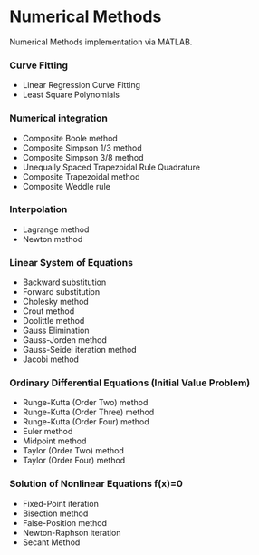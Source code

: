 # Numerical Methods

Numerical Methods implementation via MATLAB.

### Curve Fitting
- Linear Regression Curve Fitting
- Least Square Polynomials 

### Numerical integration
- Composite Boole method
- Composite Simpson 1/3 method
- Composite Simpson 3/8 method
- Unequally Spaced Trapezoidal Rule Quadrature
- Composite Trapezoidal method
- Composite Weddle rule

### Interpolation
- Lagrange method
- Newton method

### Linear System of Equations
- Backward substitution
- Forward substitution
- Cholesky method
- Crout method
- Doolittle method 
- Gauss Elimination
- Gauss-Jorden method 
- Gauss-Seidel iteration method
- Jacobi method

### Ordinary Differential Equations (Initial Value Problem)
- Runge-Kutta (Order Two) method
- Runge-Kutta (Order Three) method
- Runge-Kutta (Order Four) method
- Euler method
- Midpoint method
- Taylor (Order Two) method
- Taylor (Order Four) method

### Solution of Nonlinear Equations f(x)=0
- Fixed-Point iteration
- Bisection method
- False-Position method
- Newton-Raphson iteration
- Secant Method
